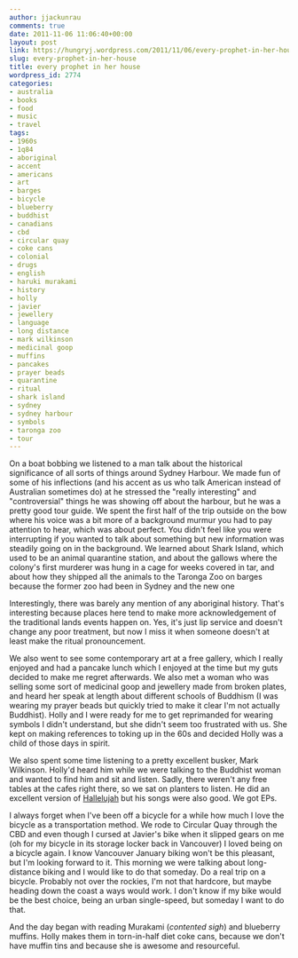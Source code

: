 ```yaml
---
author: jjackunrau
comments: true
date: 2011-11-06 11:06:40+00:00
layout: post
link: https://hungryj.wordpress.com/2011/11/06/every-prophet-in-her-house/
slug: every-prophet-in-her-house
title: every prophet in her house
wordpress_id: 2774
categories:
- australia
- books
- food
- music
- travel
tags:
- 1960s
- 1q84
- aboriginal
- accent
- americans
- art
- barges
- bicycle
- blueberry
- buddhist
- canadians
- cbd
- circular quay
- coke cans
- colonial
- drugs
- english
- haruki murakami
- history
- holly
- javier
- jewellery
- language
- long distance
- mark wilkinson
- medicinal goop
- muffins
- pancakes
- prayer beads
- quarantine
- ritual
- shark island
- sydney
- sydney harbour
- symbols
- taronga zoo
- tour
---
```


On a boat bobbing we listened to a man talk about the historical significance of all sorts of things around Sydney Harbour. We made fun of some of his inflections (and his accent as us who talk American instead of Australian sometimes do) at he stressed the "really interesting" and "controversial" things he was showing off about the harbour, but he was a pretty good tour guide. We spent the first half of the trip outside on the bow where his voice was a bit more of a background murmur you had to pay attention to hear, which was about perfect. You didn't feel like you were interrupting if you wanted to talk about something but new information was steadily going on in the background. We learned about Shark Island, which used to be an animal quarantine station, and about the gallows where the colony's first murderer was hung in a cage for weeks covered in tar, and about how they shipped all the animals to the Taronga Zoo on barges because the former zoo had been in Sydney and the new one

Interestingly, there was barely any mention of any aboriginal history. That's interesting because places here tend to make more acknowledgement of the traditional lands events happen on. Yes, it's just lip service and doesn't change any poor treatment, but now I miss it when someone doesn't at least make the ritual pronouncement.

We also went to see some contemporary art at a free gallery, which I really enjoyed and had a pancake lunch which I enjoyed at the time but my guts decided to make me regret afterwards. We also met a woman who was selling some sort of medicinal goop and jewellery made from broken plates, and heard her speak at length about different schools of Buddhism (I was wearing my prayer beads but quickly tried to make it clear I'm not actually Buddhist). Holly and I were ready for me to get reprimanded for wearing symbols I didn't understand, but she didn't seem too frustrated with us. She kept on making references to toking up in the 60s and decided Holly was a child of those days in spirit.

We also spent some time listening to a pretty excellent busker, Mark Wilkinson. Holly'd heard him while we were talking to the Buddhist woman and wanted to find him and sit and listen. Sadly, there weren't any free tables at the cafes right there, so we sat on planters to listen. He did an excellent version of [Hallelujah](http://en.wikipedia.org/wiki/Hallelujah_(Leonard_Cohen_song)) but his songs were also good. We got EPs.

I always forget when I've been off a bicycle for a while how much I love the bicycle as a transportation method. We rode to Circular Quay through the CBD and even though I cursed at Javier's bike when it slipped gears on me (oh for my bicycle in its storage locker back in Vancouver) I loved being on a bicycle again. I know Vancouver January biking won't be this pleasant, but I'm looking forward to it. This morning we were talking about long-distance biking and I would like to do that someday. Do a real trip on a bicycle. Probably not over the rockies, I'm not that hardcore, but maybe heading down the coast a ways would work. I don't know if my bike would be the best choice, being an urban single-speed, but someday I want to do that.

And the day began with reading Murakami (*contented sigh*) and blueberry muffins. Holly makes them in torn-in-half diet coke cans, because we don't have muffin tins and because she is awesome and resourceful.
